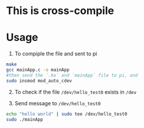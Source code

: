 # This is cross-compile

# Usage
1. To compiple the file and sent to pi
```bash
make 
gcc mainApp.c -o mainApp
#then send the `.ko` and `mainApp` file to pi, and
sudo insmod mod_auto_cdev
```
2. To check if the file `/dev/hello_test0` exists in `/dev` 

3. Send message to `/dev/hello_test0`

```bash 
echo "hello world" | sudo tee /dev/hello_test0 
sudo ./mainApp
```
